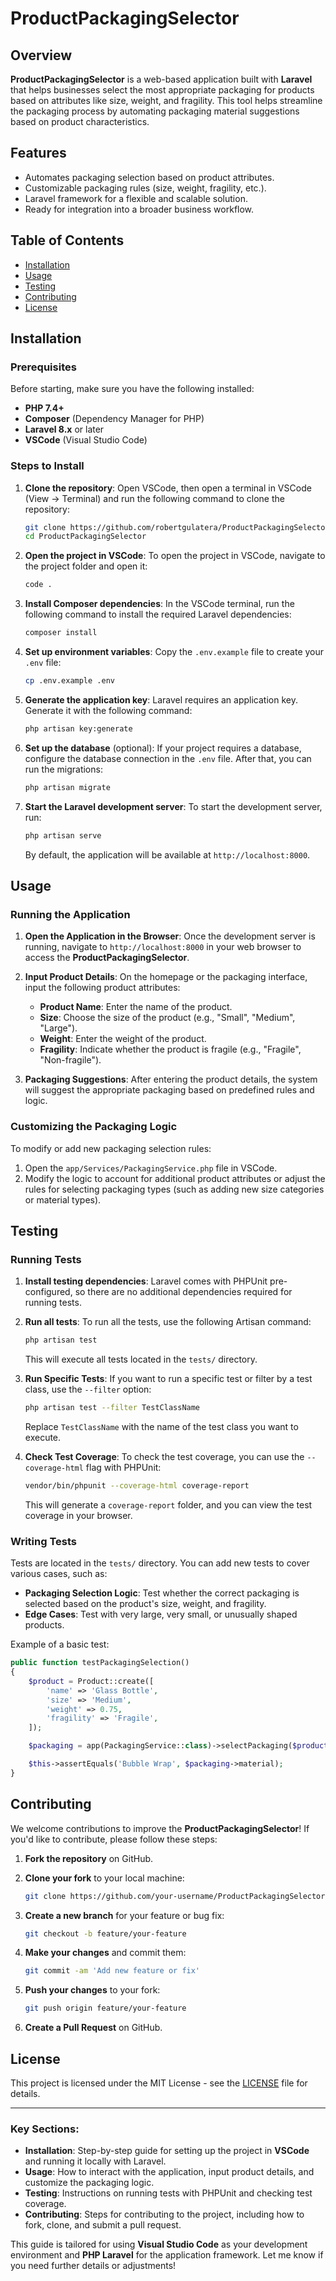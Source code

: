# ProductPackagingSelector

## Overview
**ProductPackagingSelector** is a web-based application built with **Laravel** that helps businesses select the most appropriate packaging for products based on attributes like size, weight, and fragility. This tool helps streamline the packaging process by automating packaging material suggestions based on product characteristics.

## Features
- Automates packaging selection based on product attributes.
- Customizable packaging rules (size, weight, fragility, etc.).
- Laravel framework for a flexible and scalable solution.
- Ready for integration into a broader business workflow.

## Table of Contents
- [Installation](#installation)
- [Usage](#usage)
- [Testing](#testing)
- [Contributing](#contributing)
- [License](#license)

## Installation

### Prerequisites
Before starting, make sure you have the following installed:
- **PHP 7.4+**
- **Composer** (Dependency Manager for PHP)
- **Laravel 8.x** or later
- **VSCode** (Visual Studio Code)

### Steps to Install

1. **Clone the repository**:
   Open VSCode, then open a terminal in VSCode (View -> Terminal) and run the following command to clone the repository:
   ```bash
   git clone https://github.com/robertgulatera/ProductPackagingSelector.git
   cd ProductPackagingSelector
   ```

2. **Open the project in VSCode**:
   To open the project in VSCode, navigate to the project folder and open it:
   ```bash
   code .
   ```

3. **Install Composer dependencies**:
   In the VSCode terminal, run the following command to install the required Laravel dependencies:
   ```bash
   composer install
   ```

4. **Set up environment variables**:
   Copy the `.env.example` file to create your `.env` file:
   ```bash
   cp .env.example .env
   ```

5. **Generate the application key**:
   Laravel requires an application key. Generate it with the following command:
   ```bash
   php artisan key:generate
   ```

6. **Set up the database** (optional):
   If your project requires a database, configure the database connection in the `.env` file. After that, you can run the migrations:
   ```bash
   php artisan migrate
   ```

7. **Start the Laravel development server**:
   To start the development server, run:
   ```bash
   php artisan serve
   ```

   By default, the application will be available at `http://localhost:8000`.

## Usage

### Running the Application

1. **Open the Application in the Browser**:
   Once the development server is running, navigate to `http://localhost:8000` in your web browser to access the **ProductPackagingSelector**.

2. **Input Product Details**:
   On the homepage or the packaging interface, input the following product attributes:
   - **Product Name**: Enter the name of the product.
   - **Size**: Choose the size of the product (e.g., "Small", "Medium", "Large").
   - **Weight**: Enter the weight of the product.
   - **Fragility**: Indicate whether the product is fragile (e.g., "Fragile", "Non-fragile").

3. **Packaging Suggestions**:
   After entering the product details, the system will suggest the appropriate packaging based on predefined rules and logic.

### Customizing the Packaging Logic

To modify or add new packaging selection rules:
1. Open the `app/Services/PackagingService.php` file in VSCode.
2. Modify the logic to account for additional product attributes or adjust the rules for selecting packaging types (such as adding new size categories or material types).

## Testing

### Running Tests

1. **Install testing dependencies**:
   Laravel comes with PHPUnit pre-configured, so there are no additional dependencies required for running tests.

2. **Run all tests**:
   To run all the tests, use the following Artisan command:
   ```bash
   php artisan test
   ```

   This will execute all tests located in the `tests/` directory.

3. **Run Specific Tests**:
   If you want to run a specific test or filter by a test class, use the `--filter` option:
   ```bash
   php artisan test --filter TestClassName
   ```

   Replace `TestClassName` with the name of the test class you want to execute.

4. **Check Test Coverage**:
   To check the test coverage, you can use the `--coverage-html` flag with PHPUnit:
   ```bash
   vendor/bin/phpunit --coverage-html coverage-report
   ```

   This will generate a `coverage-report` folder, and you can view the test coverage in your browser.

### Writing Tests

Tests are located in the `tests/` directory. You can add new tests to cover various cases, such as:
- **Packaging Selection Logic**: Test whether the correct packaging is selected based on the product's size, weight, and fragility.
- **Edge Cases**: Test with very large, very small, or unusually shaped products.

Example of a basic test:
```php
public function testPackagingSelection()
{
    $product = Product::create([
        'name' => 'Glass Bottle',
        'size' => 'Medium',
        'weight' => 0.75,
        'fragility' => 'Fragile',
    ]);

    $packaging = app(PackagingService::class)->selectPackaging($product);

    $this->assertEquals('Bubble Wrap', $packaging->material);
}
```

## Contributing

We welcome contributions to improve the **ProductPackagingSelector**! If you'd like to contribute, please follow these steps:

1. **Fork the repository** on GitHub.
2. **Clone your fork** to your local machine:
   ```bash
   git clone https://github.com/your-username/ProductPackagingSelector.git
   ```

3. **Create a new branch** for your feature or bug fix:
   ```bash
   git checkout -b feature/your-feature
   ```

4. **Make your changes** and commit them:
   ```bash
   git commit -am 'Add new feature or fix'
   ```

5. **Push your changes** to your fork:
   ```bash
   git push origin feature/your-feature
   ```

6. **Create a Pull Request** on GitHub.

## License

This project is licensed under the MIT License - see the [LICENSE](LICENSE) file for details.

---

### Key Sections:
- **Installation**: Step-by-step guide for setting up the project in **VSCode** and running it locally with Laravel.
- **Usage**: How to interact with the application, input product details, and customize the packaging logic.
- **Testing**: Instructions on running tests with PHPUnit and checking test coverage.
- **Contributing**: Steps for contributing to the project, including how to fork, clone, and submit a pull request.

This guide is tailored for using **Visual Studio Code** as your development environment and **PHP Laravel** for the application framework. Let me know if you need further details or adjustments!
